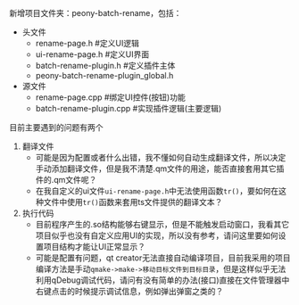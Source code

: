新增项目文件夹：peony-batch-rename，包括：

* 头文件
  * rename-page.h #定义UI逻辑
  * ui-rename-page.h #定义UI界面
  * batch-rename-plugin.h #定义插件主体
  * peony-batch-rename-plugin_global.h
* 源文件
  * rename-page.cpp #绑定UI控件(按钮)功能
  * batch-rename-plugin.cpp #实现插件逻辑(主要逻辑)

目前主要遇到的问题有两个

1. 翻译文件
   * 可能是因为配置或者什么出错，我不懂如何自动生成翻译文件，所以决定手动添加翻译文件，但是我不清楚.qm文件的用途，能否直接套用其它插件的.qm文件呢？
   * 在我自定义的ui文件`ui-rename-page.h`中无法使用函数`tr()`，要如何在这种文件中使用`tr()`函数来套用ts文件提供的翻译文本？
2. 执行代码
   * 目前程序产生的.so结构能够右键显示，但是不能触发启动窗口，我看其它项目似乎也没有自定义应用UI的实现，所以没有参考，请问这里要如何设置项目结构才能让UI正常显示？
   * 可能是配置有问题，qt creator无法直接自动编译项目，目前我采用的项目编译方法是手动`qmake->make->移动目标文件到目标目录`，但是这样似乎无法利用qDebug调试代码，请问有没有简单的办法(接口)直接在文件管理器中右键点击的时候提示调试信息，例如弹出弹窗之类的？